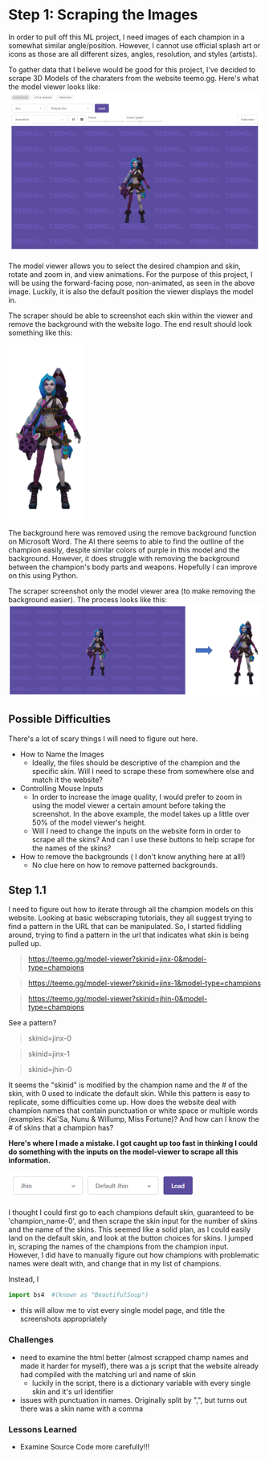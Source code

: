 # Step 1: Scraping the Images
In order to pull off this ML project, I need images of each champion in a somewhat similar angle/position. However, I cannot use official splash art or icons as those are all different sizes, angles, resolution, and styles (artists). 

To gather data that I believe would be good for this project, I've decided to scrape 3D Models of the charaters from the website  teemo.gg. Here's what the model viewer looks like: 
 ![Image of Model Viewer](https://github.com/juliewang2020/cca_lol/blob/master/images/model_viewer.png)

The model viewer allows you to select the desired champion and skin, rotate and zoom in, and view animations. For the purpose of this project, I will be using the forward-facing pose, non-animated, as seen in the above image. Luckily, it is also the default position the viewer displays the model in.

The scraper should be able to screenshot each skin within the viewer and remove the background with the website logo. The end result should look something like this: 


![Image of Model-No Background](https://github.com/juliewang2020/cca_lol/blob/master/images/model_no_background.png)

The background here was removed using the remove background function on Microsoft Word. The AI there seems to able to find the outline of the champion easily, despite similar colors of purple in this model and the background. However, it does struggle with removing the background between the champion's body parts and weapons. Hopefully I can improve on this using Python.

The scraper screenshot only the model viewer area (to make removing the background easier). The process looks like this:
![Example](https://github.com/juliewang2020/cca_lol/blob/master/images/example_progress.PNG)

## Possible Difficulties
There's a lot of scary things I will need to figure out here.
* How to Name the Images
  * Ideally, the files should be descriptive of the champion and the specific skin. Will I need to scrape these from somewhere else and match it the website?
* Controlling Mouse Inputs
  * In order to increase the image quality, I would prefer to zoom in using the model viewer a certain amount before taking the screenshot. In the above example, the model takes up a little over 50% of the model viewer's height.
  * Will I need to change the inputs on the website form in order to scrape all the skins? And can I use these buttons to help scrape for the names of the skins?
* How to remove the backgrounds ( I don't know anything here at all!) 
  * No clue here on how to remove patterned backgrounds. 

## Step 1.1
I need to figure out how to iterate through all the champion models on this website. Looking at basic webscraping tutorials, they all suggest trying to find a pattern in the URL that can be manipulated. So, I started fiddling around, trying to find a pattern in the url that indicates what skin is being pulled up. 

> https://teemo.gg/model-viewer?skinid=jinx-0&model-type=champions

> https://teemo.gg/model-viewer?skinid=jinx-1&model-type=champions

> https://teemo.gg/model-viewer?skinid=jhin-0&model-type=champions

See a pattern?

> skinid=jinx-0

> skinid=jinx-1

> skinid=jhin-0

It seems the "skinid" is modified by the champion name and the # of the skin, with 0 used to indicate the default skin.
While this pattern is easy to replicate, some difficulties come up. How does the website deal with champion names that contain punctuation or white space or multiple words (examples: Kai'Sa, Nunu & Willump, Miss Fortune)? And how can I know the # of skins that a champion has? 

**Here's where I made a mistake. I got caught up too fast in thinking I could do something with the inputs on the model-viewer to scrape all this information.** 

![Model Viewer Inputs](https://github.com/juliewang2020/cca_lol/blob/master/images/inputs.PNG)

I thought I could first go to each champions default skin, guaranteed to be 'champion_name-0', and then scrape the skin input for the number of skins and the name of the skins. This seemed like a solid plan, as I could easily land on the default skin, and look at the button choices for skins. I jumped in, scraping the names of the champions from the champion input. However, I did have to manually figure out how champions with problematic names were dealt with, and change that in my list of champions. 

Instead, I 

```python
import bs4  #(known as "BeautifulSoup")
```

* this will allow me to vist every single model page, and title the screenshots appropriately

### Challenges
* need to examine the html better (almost scrapped champ names and made it harder for myself), there was a js script that the website already had compiled with the matching url and name of skin
  * luckily in the script, there is a dictionary variable with every single skin and it's url identifier
*  issues with punctuation in names. Originally split by ",", but turns out there was a skin name with a comma



### Lessons Learned
* Examine Source Code more carefully!!!
